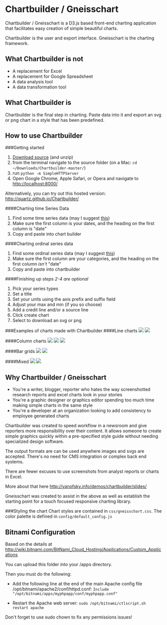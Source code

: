 Chartbuilder / Gneisschart
==========================

Chartbuilder / Gneisschart is a D3.js based front-end charting application that facilitates easy creation of simple beautiful charts.

Chartbuilder is the user and export interface. Gneisschart is the charting framework.

What Chartbuilder is not
-------------------------
+ A replacement for Excel
+ A replacement for Google Spreadsheet
+ A data analysis tool
+ A data transformation tool

What Chartbuilder is
--------------------
Chartbuilder is the final step in charting. Paste data into it and export an svg or png chart in a style that has been predefined.

How to use Chartbuilder
------------------------
###Getting started
1. [Download source](https://github.com/Quartz/Chartbuilder/archive/master.zip) (and unzip)
3. from the terminal navigate to the source folder (on a Mac: `cd ~/Downloads/Chartbuilder-master/`) 
4. run `python -m SimpleHTTPServer`
5. Open Google Chrome, Apple Safari, or Opera and navigate to [http://localhost:8000/](http://localhost:8000/)

Alternatively, you can try out this hosted version: http://quartz.github.io/Chartbuilder/

####Charting time Series Data
1. Find some time series data (may I suggest [this](https://docs.google.com/a/qz.com/spreadsheet/ccc?key=0AtrPfe-ScVhJdGg0a2hKZU1JaWZ4ZGMxY3NKbWozYUE#gid=0))
2. Make sure the first column is your dates, and the heading on the first column is "date"
3. Copy and paste into chart builder

####Charting ordinal series data
1. Find some ordinal series data (may I suggest [this](https://docs.google.com/a/qz.com/spreadsheet/ccc?key=0AtrPfe-ScVhJdDZrODFnM3Q1TTlfSHA2Z3lrSjJrUmc#gid=0))
2. Make sure the first column are your categories, and the heading on the first column _isn't_ "date"
3. Copy and paste into chartbuilder

####Finishing up
_steps 2-4 are optional_

1. Pick your series types
2. Set a title
3. Set your units using the axis prefix and suffix field
4. Adjust your max and min (if you so choose)
4. Add a credit line and/or a source line
6. Click create chart
7. Select to download an svg or png

###Examples of charts made with Chartbuilder
####Line charts
<img src="http://farm8.staticflickr.com/7367/9366053771_e78bd09a06_b.jpg" />
<img src="http://farm8.staticflickr.com/7407/9366142529_afd5a411ba_b.jpg" />

####Column charts
<img src="http://farm4.staticflickr.com/3674/9368655154_eeb1afcf0f_b.jpg" />
<img src="http://farm4.staticflickr.com/3686/9368719962_44ee2cbe4b_b.jpg" />
<img src="http://farm4.staticflickr.com/3668/9368863110_b0bb66d5c0_b.jpg" />

####Bar grids
<img src="http://farm3.staticflickr.com/2885/9365987309_388ef2e7e7_b.jpg" />
<img src="http://farm6.staticflickr.com/5541/9368820052_ded4d077c1_b.jpg" />


####Mixed
<img src="http://farm4.staticflickr.com/3799/9368896286_97e8450c4b_b.jpg" />
<img src="http://farm8.staticflickr.com/7330/9366163173_496ee2946f_b.jpg" />

Why Chartbuilder / Gneisschart
-----------------
+ You're a writer, blogger, reporter who hates the way screenshotted research reports and excel charts look in your stories
+ You're a graphic designer or graphics editor spending too much time making simple charts in the same style
+ You're a developer at an organization looking to add consistency to employee generated charts

Chartbuilder was created to speed workflow in a newsroom and give reporters more responsibility over their content. It allows someone to create simple graphics quickly within a pre-specified style guide without needing specialized design software.

The output formats are can be used anywhere images and svgs are accepted. There's no need for CMS integration or complex back end systems. 

There are fewer excuses to use screenshots from analyst reports or charts in Excel.

More about that here http://yanofsky.info/demos/chartbuilder/slides/

Gneisschart was created to assist in the above as well as establish the starting point for a touch focused responsive charting library.

###Styling the chart
Chart styles are contained in `css/gneisschart.css`. The color palette is defined in `config/default_config.js`

Bitnami Configuration
--------------
Based on the details at http://wiki.bitnami.com/BitNami_Cloud_Hosting/Applications/Custom_Applications

You can upload this folder into your /apps directory.

Then you must do the following:

+ Add the following line at the end of the main Apache config file /opt/bitnami/apache2/conf/httpd.conf:
`Include "/opt/bitnami/apps/myphpapp/conf/myphpapp.conf"`

+ Restart the Apache web server:
`sudo /opt/bitnami/ctlscript.sh restart apache`

Don't forget to use sudo chown to fix any permissions issues!
